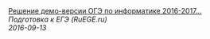 <!--2024-03-12 00:10:11-->
<div class="yb">
  <a class="nodecor" href="/posts.html?ucheba/reshenie_demo-versii_oge_po_informatike_2016-2017_goda_zadanie_8_podgotovka_k_ege_ruege_ru">
    <img class="preview" data-videoid="_KE0XaALUI4" src="https://i.ytimg.com/vi/_KE0XaALUI4/hqdefault.jpg" align="middle" alt="">
  </a>
  <div class="inlbl text">
    <a class="nodecor" href="/posts.html?ucheba/reshenie_demo-versii_oge_po_informatike_2016-2017_goda_zadanie_8_podgotovka_k_ege_ruege_ru">Решение демо-версии ОГЭ по информатике 2016-2017...</a><br>
    <i class="smaller2">Подготовка к ЕГЭ (RuEGE.ru)</i><br>
    <i class="smaller3">2016-09-13</i>
  </div>
</div>
